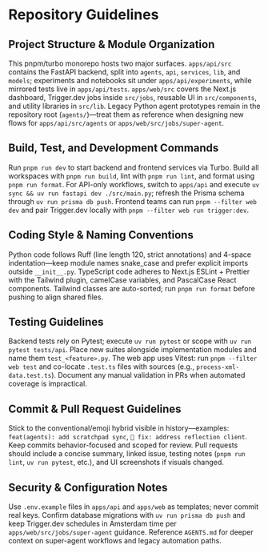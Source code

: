 # Repository Guidelines

## Project Structure & Module Organization

This pnpm/turbo monorepo hosts two major surfaces. `apps/api/src` contains the FastAPI backend, split into `agents`, `api`, `services`, `lib`, and `models`; experiments and notebooks sit under `apps/api/experiments`, while mirrored tests live in `apps/api/tests`. `apps/web/src` covers the Next.js dashboard, Trigger.dev jobs inside `src/jobs`, reusable UI in `src/components`, and utility libraries in `src/lib`. Legacy Python agent prototypes remain in the repository root (`agents/`)—treat them as reference when designing new flows for `apps/api/src/agents` or `apps/web/src/jobs/super-agent`.

## Build, Test, and Development Commands

Run `pnpm run dev` to start backend and frontend services via Turbo. Build all workspaces with `pnpm run build`, lint with `pnpm run lint`, and format using `pnpm run format`. For API-only workflows, switch to `apps/api` and execute `uv sync && uv run fastapi dev ./src/main.py`; refresh the Prisma schema through `uv run prisma db push`. Frontend teams can run `pnpm --filter web dev` and pair Trigger.dev locally with `pnpm --filter web run trigger:dev`.

## Coding Style & Naming Conventions

Python code follows Ruff (line length 120, strict annotations) and 4-space indentation—keep module names snake_case and prefer explicit imports outside `__init__.py`. TypeScript code adheres to Next.js ESLint + Prettier with the Tailwind plugin, camelCase variables, and PascalCase React components. Tailwind classes are auto-sorted; run `pnpm run format` before pushing to align shared files.

## Testing Guidelines

Backend tests rely on Pytest; execute `uv run pytest` or scope with `uv run pytest tests/api`. Place new suites alongside implementation modules and name them `test_<feature>.py`. The web app uses Vitest: run `pnpm --filter web test` and co-locate `.test.ts` files with sources (e.g., `process-xml-data.test.ts`). Document any manual validation in PRs when automated coverage is impractical.

## Commit & Pull Request Guidelines

Stick to the conventional/emoji hybrid visible in history—examples: `feat(agents): add scratchpad sync`, `🐛 fix: address reflection client`. Keep commits behavior-focused and scoped for review. Pull requests should include a concise summary, linked issue, testing notes (`pnpm run lint`, `uv run pytest`, etc.), and UI screenshots if visuals changed.

## Security & Configuration Notes

Use `.env.example` files in `apps/api` and `apps/web` as templates; never commit real keys. Confirm database migrations with `uv run prisma db push` and keep Trigger.dev schedules in Amsterdam time per `apps/web/src/jobs/super-agent` guidance. Reference `AGENTS.md` for deeper context on super-agent workflows and legacy automation paths.
